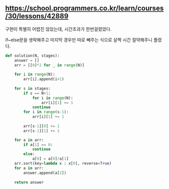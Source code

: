 https://school.programmers.co.kr/learn/courses/30/lessons/42889
---

구현이 특별히 어렵진 않았는데, 시간초과가 한번걸렸었다.

if~else문을 생략해주고 마지막 경우만 따로 빼주는 식으로 살짝 시간 절약해주니 풀렸다. 

```python
def solution(N, stages):
    answer = []
    arr = [[0]*2 for _ in range(N)]
    
    for i in range(N):
        arr[i].append(i+1)
    
    for s in stages:
        if s == N+1:
            for i in range(N):
                arr[i][1] += 1
            continue
        for i in range(s-1):
            arr[i][1] += 1
        
        arr[s-1][0] += 1
        arr[s-1][1] += 1

    for a in arr:
        if a[1] == 0:
            continue
        else:
            a[0] = a[0]/a[1]
    arr.sort(key=lambda x : x[0], reverse=True)
    for a in arr:
        answer.append(a[2])
        
    return answer
```
